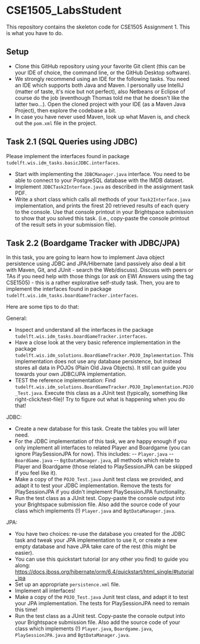 # CSE1505_LabsStudent

This repository contains the skeleton code for CSE1505 Assignment 1.
This is what you have to do.


## Setup

- Clone this GitHub repository using your favorite Git client (this can be your IDE of choice, the command line, or the GitHub Desktop software).
- We strongly recommend using an IDE for the following tasks. You need an IDE which supports both Java and Maven. I personally use IntelliJ (matter of taste, it's nice
but not perfect), also Netbeans or Eclipse of course do the job (eventhough Thomas told me that he doesn't like the latter two...). 
Open the cloned project with your IDE (as a Maven Java Project), then explore the codebase a bit.
- In case you have never used Maven, look up what Maven is, and check out the `pom.xml` file in the project.

## Task 2.1 (SQL Queries using JDBC)

Please implement the interfaces found in package `tudelft.wis.idm_tasks.basicJDBC.interfaces`.
- Start with implementing the `JDBCManager.java` interface. You need to be able to connect to your PostgreSQL database with the IMDB dataset.
- Implement `JDBCTask2Interface.java` as described in the assignment task PDF.
- Write a short class which calls all methods of your `Task2Interface.java` implementation, and prints the firest 20 retrieved results of each query to the console. Use that console printout in your Brightspace submission to show that you solved this task.
(i.e., copy-paste the console printout of the result sets in your submission file).

## Task 2.2 (Boardgame Tracker with JDBC/JPA)

In this task, you are going to learn how to implement Java object persistence using JDBC and JPA/Hibernate (and passively also deal a bit with Maven, Git, and JUnit - search the Web/discuss).
Discuss with peers or TAs if you need help with those things (or ask on EWI Answers using the tag CSE1505) - this is a rather explorative self-study task.
Then, you are to implement the interfaces found in package `tudelft.wis.idm_tasks.boardGameTracker.interfaces`.

Here are some tips to do that:

General:
- Inspect and understand all the interfaces in the package `tudelft.wis.idm_tasks.boardGameTracker.interfaces`.
- Have a close look at the very basic reference implementation in the package `tudelft.wis.idm_solutions.BoardGameTracker.POJO_Implementation`. This implementation does not use any database persistence, but instead stores all data in POJOs (Plain Old Java Objects). It still can guide you towards your own JDBC/JPA implementation.
- TEST the reference implementation: Find `tudelft.wis.idm_solutions.BoardGameTracker.POJO_Implementation.POJO_Test.java`. Execute this class as a JUnit test (typically, something like right-click/test-file)! Try to figure out what is happening when you do that!

JDBC:
- Create a new database for this task. Create the tables you will later need.
- For the JDBC implementation of this task, we are happy enough if you only implement all interfaces to related Player and Boardgame 
(you can ignore PlaySessionJPA for now). This includes:
-- `Player.java`
-- `BoardGame.java`
-- `BgtDataManager.java`, all methods which relate to Player and Boardgame (those related to PlaySessionJPA can be skipped if you feel like it).
- Make a copy of the `POJO_Test.java` Junit test class we provided, and adapt it to test your JDBC implementation. Remove the tests for PlaySessionJPA if
you didn't implement PlaySessionJPA functionality.
- Run the test class as a JUnit test. Copy-paste the console output into your Brightspace submission file. Also add the source code of your class which implements (!) `Player.java` and `BgtDataManager.java`.

JPA:
- You have two choices: re-use the database you created for the JDBC task and tweak your JPA implementation to use it, or create a new empty database and have JPA take care of the rest (this might be easier).
- You can use this quickstart tutorial (or any other you find) to guide you along: https://docs.jboss.org/hibernate/orm/6.4/quickstart/html_single/#tutorial_jpa
- Set up an appropriate `persistence.xml` file.
- Implement all interfaces!
- Make a copy of the `POJO_Test.java` Junit test class, and adapt it to test your JPA implementation. The tests for PlaySessionJPA need to remain this time!
- Run the test class as a JUnit test. Copy-paste the console output into your Brightspace submission file. Also add the source code of your class which implements (!) `Player.java`, `Boardgame.java`, `PlaySessionJPA.java` and `BgtDataManager.java`.


